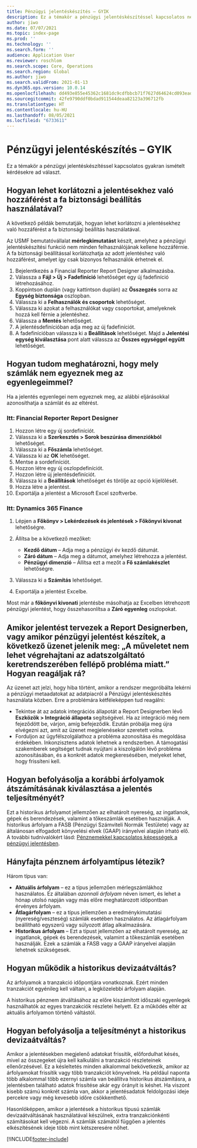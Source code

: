 ```yaml
---
title: Pénzügyi jelentéskészítés – GYIK
description: Ez a témakör a pénzügyi jelentéskészítéssel kapcsolatos néhány gyakran ismételt kérdésre ad választ.
author: jiwo
ms.date: 07/07/2021
ms.topic: index-page
ms.prod: ''
ms.technology: ''
ms.search.form: ''
audience: Application User
ms.reviewer: roschlom
ms.search.scope: Core, Operations
ms.search.region: Global
ms.author: jiwo
ms.search.validFrom: 2021-01-13
ms.dyn365.ops.version: 10.0.14
ms.openlocfilehash: dd493e855e45362c1681dc9cdfbbcb71f7627d64624cd093eadab32fd966c174
ms.sourcegitcommit: 42fe9790ddf0bdad911544deaa82123a396712fb
ms.translationtype: HT
ms.contentlocale: hu-HU
ms.lasthandoff: 08/05/2021
ms.locfileid: "6733611"
---
```

# <a name="financial-reporting-faq"></a>Pénzügyi jelentéskészítés – GYIK

Ez a témakör a pénzügyi jelentéskészítéssel kapcsolatos gyakran ismételt kérdésekre ad választ.

## <a name="how-do-i-restrict-access-to-a-report-by-using-tree-security"></a>Hogyan lehet korlátozni a jelentésekhez való hozzáférést a fa biztonsági beállítás használatával?

A következő példák bemutatják, hogyan lehet korlátozni a jelentésekhez való hozzáférést a fa biztonsági beállítás használatával.

Az USMF bemutatóvállalat **mérlegkimutatást** készít, amelyhez a pénzügyi jelentéskészítési funkció nem minden felhasználójának kellene hozzáférnie. A fa biztonsági beállítással korlátozhatja az adott jelentéshez való hozzáférést, amelyet így csak bizonyos felhasználók érhetnek el.

1. Bejelentkezés a Financial Reporter Report Designer alkalmazásba.
2. Válassza a **Fájl \> Új \> Fadefiníció** lehetőséget egy új fadefiníció létrehozásához.
3. Koppintson duplán (vagy kattintson duplán) az **Összegzés** sorra az **Egység biztonsága** oszlopban.
4. Válassza ki a **Felhasználók és csoportok** lehetőséget.
5. Válassza ki azokat a felhasználókat vagy csoportokat, amelyeknek hozzá kell férnie a jelentéshez.
6. Válassza a **Mentés** lehetőséget.
7. A jelentésdefinícióban adja meg az új fadefiníciót.
8. A fadefinícióban válassza ki a **Beállítások** lehetőséget. Majd a **Jelentési egység kiválasztása** pont alatt válassza az **Összes egységgel együtt** lehetőséget.

## <a name="how-do-i-identify-which-accounts-dont-match-my-balances"></a>Hogyan tudom meghatározni, hogy mely számlák nem egyeznek meg az egyenlegeimmel?

Ha a jelentés egyenlegei nem egyeznek meg, az alábbi eljárásokkal azonosíthatja a számlát és az eltérést.

### <a name="in-financial-reporter-report-designer"></a>Itt: Financial Reporter Report Designer

1. Hozzon létre egy új sordefiníciót.
2. Válassza ki a **Szerkesztés \> Sorok beszúrása dimenziókból** lehetőséget.
3. Válassza ki a **Főszámla** lehetőséget.
4. Válassza ki az **OK** lehetőséget.
5. Mentse a sordefiníciót.
6. Hozzon létre egy új oszlopdefiníciót.
7. Hozzon létre új jelentésdefiníciót.
8. Válassza ki a **Beállítások** lehetőséget és törölje az opció kijelölését.
9. Hozza létre a jelentést. 
10. Exportálja a jelentést a Microsoft Excel szoftverbe.

### <a name="in-dynamics-365-finance"></a>Itt: Dynamics 365 Finance

1. Lépjen a **Főkönyv \> Lekérdezések és jelentések \> Főkönyvi kivonat** lehetőségre.
2. Állítsa be a következő mezőket:

    - **Kezdő dátum** – Adja meg a pénzügyi év kezdő dátumát.
    - **Záró dátum** – Adja meg a dátumot, amelyhez létrehozza a jelentést.
    - **Pénzügyi dimenzió** – Állítsa ezt a mezőt a **Fő számlakészlet** lehetőségre.

3. Válassza ki a **Számítás** lehetőséget.
4. Exportálja a jelentést Excelbe.

Most már a **főkönyvi kivonati** jelentésbe másolhatja az Excelben létrehozott pénzügyi jelentést, hogy összehasonlítsa a **Záró egyenleg** oszlopokat.

## <a name="when-i-design-a-report-in-report-designer-or-when-i-generate-a-financial-report-i-received-the-following-message-the-operation-could-not-be-completed-due-to-a-problem-in-the-data-provider-framework-how-should-i-respond"></a>Amikor jelentést tervezek a Report Designerben, vagy amikor pénzügyi jelentést készítek, a következő üzenet jelenik meg: „A műveletet nem lehet végrehajtani az adatszolgáltató keretrendszerében fellépő probléma miatt.” Hogyan reagáljak rá?

Az üzenet azt jelzi, hogy hiba történt, amikor a rendszer megpróbálta lekérni a pénzügyi metaadatokat az adatpiacról a Pénzügyi jelentéskészítés használata közben. Erre a problémára kétféleképpen tud reagálni:

- Tekintse át az adatok integrációs állapotát a Report Designerben lévő **Eszközök \> Integráció állapota** segítségével. Ha az integráció még nem fejeződött be, várjon, amíg befejeződik. Ezután próbálja meg újra elvégezni azt, amit az üzenet megjelenésekor szeretett volna.
- Forduljon az ügyfélszolgálathoz a probléma azonosítása és megoldása érdekében. Inkonzisztens adatok lehetnek a rendszerben. A támogatási szakemberek segítséget tudnak nyújtani a kiszolgálón lévő probléma azonosításában, és a konkrét adatok megkeresésében, melyeket lehet, hogy frissíteni kell.

## <a name="how-does-the-selection-of-historical-rate-translation-affect-report-performance"></a>Hogyan befolyásolja a korábbi árfolyamok átszámításának kiválasztása a jelentés teljesítményét?

Ezt a historikus árfolyamot jellemzően az elhatárolt nyereség, az ingatlanok, gépek és berendezések, valamint a tőkeszámlák esetében használják. A historikus árfolyam a FASB (Pénzügyi Számviteli Normák Testülete) vagy az általánosan elfogadott könyvelési elvek (GAAP) irányelvei alapján írható elő. A további tudnivalókért lásd: [Pénznemekkel kapcsolatos képességek a pénzügyi jelentésben](financial-reporting-currency-capability.md).

## <a name="how-many-types-of-currency-rate-are-there"></a>Hányfajta pénznem árfolyamtípus létezik?

Három típus van:

- **Aktuális árfolyam** – ez a típus jellemzően mérlegszámlákhoz használatos. Ez általában *azonnali árfolyam* néven ismert, és lehet a hónap utolsó napján vagy más előre meghatározott időpontban érvényes árfolyam.
- **Átlagárfolyam** – ez a típus jellemzően a eredménykimutatási (nyereség/veszteség) számlák esetében használatos. Az átlagárfolyam beállítható egyszerű vagy súlyozott átlag alkalmazására.
- **Historikus árfolyam** – Ezt a típust jellemzően az elhatárolt nyereség, az ingatlanok, gépek és berendezések, valamint a tőkeszámlák esetében használják. Ezek a számlák a FASB vagy a GAAP irányelvei alapján lehetnek szükségesek.

## <a name="how-does-historical-currency-translation-work"></a>Hogyan működik a historikus devizaátváltás?

Az árfolyamok a tranzakció időpontjára vonatkoznak. Ezért minden tranzakciót egyénileg kell váltani, a legközelebbi árfolyam alapján.

A historikus pénznem átváltásához az előre kiszámított időszaki egyenlegek használhatók az egyes tranzakciók részletei helyett. Ez a működés eltér az aktuális árfolyamon történő váltástól.

## <a name="how-does-historical-currency-translation-affect-performance"></a>Hogyan befolyásolja a teljesítményt a historikus devizaátváltás?

Amikor a jelentésekben megjelenő adatokat frissítik, előfordulhat késés, mivel az összegeket újra kell kalkulálni a tranzakció részleteinek ellenőrzésével. Ez a késleltetés minden alkalommal bekövetkezik, amikor az árfolyamokat frissítik vagy több tranzakciót könyvelnek. Ha például naponta több alkalommal több ezernyi számla van beállítva historikus átszámításra, a jelentésben található adatok frissítése akár egy órányit is késhet. Ha viszont kisebb számú konkrét számla van, akkor a jelentésadatok feldolgozási ideje percekre vagy még kevesebb időre csökkenthető.

Hasonlóképpen, amikor a jelentések a historikus típusú számlák devizaátváltásának használatával készülnek, extra tranzakciónkénti számításokat kell végezni. A számlák számától függően a jelentés elkészítésének ideje több mint kétszeresére nőhet.

[!INCLUDE[footer-include](../../includes/footer-banner.md)]
